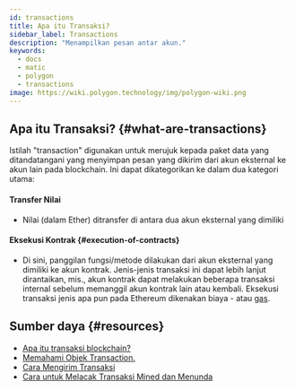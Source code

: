 ```yaml
---
id: transactions
title: Apa itu Transaksi?
sidebar_label: Transactions
description: "Menampilkan pesan antar akun."
keywords:
  - docs
  - matic
  - polygon
  - transactions
image: https://wiki.polygon.technology/img/polygon-wiki.png
---
```


## Apa itu Transaksi? {#what-are-transactions}

Istilah "transaction" digunakan untuk merujuk kepada paket data yang ditandatangani yang menyimpan pesan yang dikirim dari akun eksternal ke akun lain pada blockchain. Ini dapat dikategorikan ke dalam dua kategori utama:

#### **Transfer Nilai**

- Nilai (dalam Ether) ditransfer di antara dua akun eksternal yang dimiliki

#### Eksekusi Kontrak {#execution-of-contracts}

- Di sini, panggilan fungsi/metode dilakukan dari akun eksternal yang dimiliki ke akun kontrak. Jenis-jenis transaksi ini dapat lebih lanjut dirantaikan, mis., akun kontrak dapat melakukan beberapa transaksi internal sebelum memanggil akun kontrak lain atau kembali.
Eksekusi transaksi jenis apa pun pada Ethereum dikenakan biaya - atau [gas](/docs/home/blockchain-basics/gas).

## Sumber daya {#resources}

- [Apa itu transaksi blockchain?](https://coincentral.com/what-is-a-blockchain-transaction-anyway/)
- [Memahami Objek Transaction.](https://docs.alchemy.com/docs/understanding-the-transaction-object-on-ethereum)
- [Cara Mengirim Transaksi](https://docs.alchemy.com/docs/how-to-send-transactions-on-ethereum)
- [Cara untuk Melacak Transaksi Mined dan Menunda](https://docs.alchemy.com/docs/how-to-track-mined-and-pending-ethereum-transactions)
